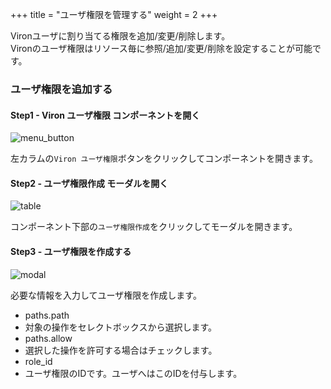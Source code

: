 +++
title = "ユーザ権限を管理する"
weight = 2
+++

Vironユーザに割り当てる権限を追加/変更/削除します。  
Vironのユーザ権限はリソース毎に参照/追加/変更/削除を設定することが可能です。

### ユーザ権限を追加する

#### Step1 - Viron ユーザ権限 コンポーネントを開く

![menu_button](menu_button.png)

左カラムの`Viron ユーザ権限`ボタンをクリックしてコンポーネントを開きます。

#### Step2 - ユーザ権限作成 モーダルを開く

![table](table.png)

コンポーネント下部の`ユーザ権限作成`をクリックしてモーダルを開きます。

#### Step3 - ユーザ権限を作成する

![modal](modal.png)

必要な情報を入力してユーザ権限を作成します。

- paths.path
 - 対象の操作をセレクトボックスから選択します。
- paths.allow
 - 選択した操作を許可する場合はチェックします。
- role_id
 - ユーザ権限のIDです。ユーザへはこのIDを付与します。
 
